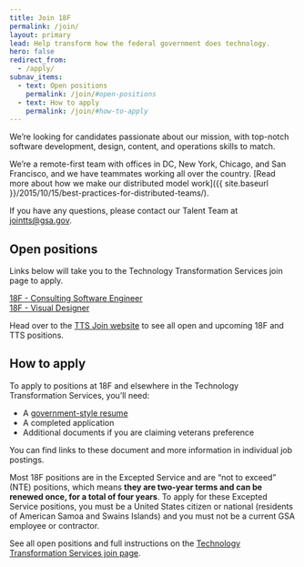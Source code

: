 ```yaml
---
title: Join 18F
permalink: /join/
layout: primary
lead: Help transform how the federal government does technology.
hero: false
redirect_from:
  - /apply/
subnav_items:
  - text: Open positions
    permalink: /join/#open-positions
  - text: How to apply
    permalink: /join/#how-to-apply
---
```


We’re looking for candidates passionate about our mission, with top-notch software development, design, content, and operations skills to match.

We’re a remote-first team with offices in DC, New York, Chicago, and San Francisco, and we have teammates working all over the country. [Read more about how we make our distributed model work]({{ site.baseurl }}/2015/10/15/best-practices-for-distributed-teams/).

If you have any questions, please contact our Talent Team at [jointts@gsa.gov](mailto:jointts@gsa.gov).

## Open positions

Links below will take you to the Technology Transformation Services join page to apply.

<section class="usa-grid-full">
  <a class="usa-button usa-button-secondary" href="https://join.tts.gsa.gov/join/consulting-software-engineer/">18F - Consulting Software Engineer </a>
</section>

<section class="usa-grid-full">
  <a class="usa-button usa-button-secondary" href="https://join.tts.gsa.gov/join/visual-designer/">18F - Visual Designer</a>
</section>

<!--**We currently have no open positions at 18F.**-->

<!--Links below will take you to the Technology Transformation Services join page to apply.-->
<!--**We currently have no open positions at 18F.**-->
<!--
TEMPLATE:
<section class="usa-grid-full">
  <a class="usa-button usa-button-secondary" href="LINK">JOB TITLE</a>
</section>

-->

Head over to the [TTS Join website](https://join.tts.gsa.gov/) to see all open and upcoming 18F and TTS positions.

## How to apply

To apply to positions at 18F and elsewhere in the Technology
Transformation Services, you’ll need:

-   A [government-style resume](https://join.tts.gsa.gov/hiring-process/#government-style-resumes)
-   A completed application
-   Additional documents if you are claiming veterans preference

You can find links to these document and more information in individual
job postings.

Most 18F positions are in the Excepted Service and are “not to exceed”
(NTE) positions, which means **they are two-year terms and can be
renewed once, for a total of four years**. To apply for these Excepted
Service positions, you must be a United States citizen or national
(residents of American Samoa and Swains Islands) and you must not be a
current GSA employee or contractor.

See all open positions and full instructions on the [Technology
Transformation Services join page](https://join.tts.gsa.gov/).
